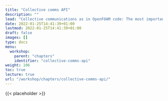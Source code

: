 ```yaml
---
title: "Collective comms API"
description: ""
lead: "Collective communications as in OpenFOAM code: The most important API calls to do group-wide comms."
date: 2022-01-25T14:41:39+01:00
lastmod: 2022-01-25T14:41:39+01:00
draft: false
images: []
type: docs
menu:
  workshop:
    parent: "chapters"
    identifier: "collective-comms-api"
weight: 106
toc: true
lecture: true
url: "/workshop/chapters/collective-comms-api/"
---
```


<script type="text/javascript" src="/js/lock.js"></script>
{{< placeholder >}}
